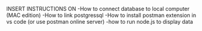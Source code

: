 INSERT INSTRUCTIONS ON
-How to connect database to local computer (MAC edition)
-How to link postgressql
-How to install postman extension in vs code (or use postman online server)
-how to run node.js to display data